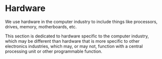 Hardware
========

We use hardware in the computer industry to include things like processors, drives, memory, motherboards, etc.

This section is dedicated to hardware specific to the computer industry, which may be different than hardware that is more specific to other electronics industries, which may, or may not, function with a central processing unit or other programmable function.
